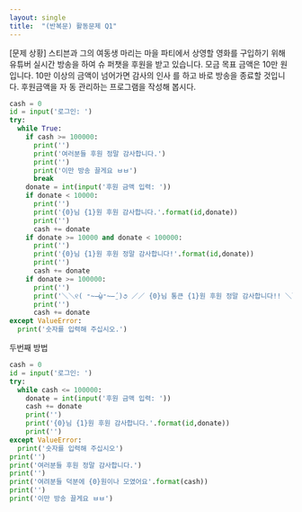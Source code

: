 ```yaml
---
layout: single
title:  "(반복문) 활동문제 Q1"
---
```


[문제 상황]
스티븐과 그의 여동생 마리는 마을 파티에서 상영할
영화를 구입하기 위해 유튜버 실시간 방송을 하여 슈
퍼챗을 후원을 받고 있습니다. 모금 목표 금액은 10만
원입니다. 10만 이상의 금액이 넘어가면 감사의 인사
를 하고 바로 방송을 종료할 것입니다. 후원금액을 자
동 관리하는 프로그램을 작성해 봅시다.

~~~python
cash = 0
id = input('로그인: ')
try:
  while True:
    if cash >= 100000:
      print('')
      print('여러분들 후원 정말 감사합니다.')
      print('')
      print('이만 방송 끌게요 ㅂㅂ')
      break
    donate = int(input('후원 금액 입력: '))
    if donate < 10000:
      print('')
      print('{0}님 {1}원 후원 감사합니다.'.format(id,donate))
      print('')
      cash += donate
    if donate >= 10000 and donate < 100000:
      print('')
      print('{0}님 {1}원 후원 정말 감사합니다!'.format(id,donate))
      print('')
      cash += donate
    if donate >= 100000:
      print('')
      print('＼＼୧( ⁼̴̶̤̀ω⁼̴̶̤́ )૭ ／／ {0}님 통큰 {1}원 후원 정말 감사합니다!! ＼＼୧( ⁼̴̶̤̀ω⁼̴̶̤́ )૭ ／／'.format(id,donate))
      print('')
      cash += donate
except ValueError:
  print('숫자를 입력해 주십시오.')
~~~

두번째 방법

~~~python
cash = 0
id = input('로그인: ')
try:
  while cash <= 100000:
    donate = int(input('후원 금액 입력: '))
    cash += donate
    print('')
    print('{0}님 {1}원 후원 감사합니다.'.format(id,donate))
    print('')
except ValueError:
  print('숫자를 입력해 주십시오')
print('')
print('여러분들 후원 정말 감사합니다.')
print('')
print('여려분들 덕분에 {0}원이나 모였어요'.format(cash))
print('')
print('이만 방송 끌게요 ㅂㅂ')
~~~
